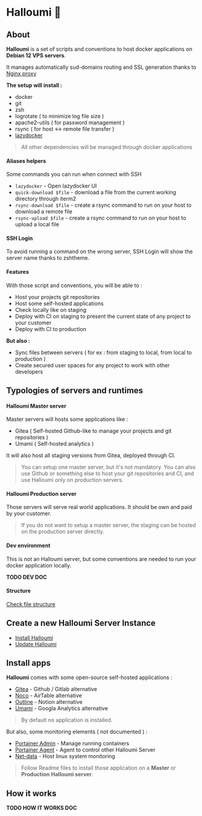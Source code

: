# Halloumi 🧀

## About

**Halloumi** is a set of scripts and conventions to host docker applications on **Debian 12 VPS servers**.

It manages automatically sud-domains routing and SSL generation thanks to [Nginx proxy](https://github.com/nginx-proxy/nginx-proxy)

**The setup will install :**
- docker
- git
- zsh
- logrotate ( to minimize log file size )
- apache2-utils ( for password management )
- rsync ( for host <-> remote file transfer )
- [lazydocker](https://github.com/jesseduffield/lazydocker)

> All other dependencies will be managed through docker applications

#### Aliases helpers

Some commands you can run when connect with SSH

- `lazydocker` - Open lazydocker UI
- `quick-download $file` - download a file from the current working directory through iterm2
- `rsync-download $file` - create a rsync command to run on your host to download a remote file
- `rsync-upload $file` - create a rsync command to run on your host to upload a local file

#### SSH Login

To avoid running a command on the wrong server, SSH Login will show the server name thanks to zshtheme.

#### Features

With those script and conventions, you will be able to :
- Host your projects git repositories
- Host some self-hosted applications
- Check locally like on staging
- Deploy with CI on staging to present the current state of any project to your customer
- Deploy with CI to production

**But also :**
- Sync files between servers ( for ex : from staging to local, from local to production )
- Create secured user spaces for any project to work with other developers


## Typologies of servers and runtimes

#### Halloumi Master server

Master servers will hosts some applications like :
- Gitea ( Self-hosted Github-like to manage your projects and git repositories )
- Umami ( Self-hosted analytics )

It will also host all staging versions from Gitea, deployed through CI.

> You can setup one master server, but it's not mandatory. You can also use Github or something else to host your git repositories and CI, and use Halloumi only on production servers.

#### Halloumi Production server

Those servers will serve real world applications.
It should be own and paid by your customer.

> If you do not want to setup a master server, the staging can be hosted on the production server directly. 

#### Dev environment

This is not an Halloumi server, but some conventions are needed to run your docker application locally.

**TODO DEV DOC**


#### Structure

[Check file structure](./doc/structure.md)

## Create a new Halloumi Server Instance

- [Install Halloumi](./doc/prepare-vps.md)
- [Update Halloumi](./doc/update.md)

## Install apps

**Halloumi** comes with some open-source self-hosted applications :
- [Gitea](./containers/apps/gitea) - Github / Gitlab alternative
- [Noco](./containers/apps/noco) - AirTable alternative
- [Outline](./containers/apps/outline) - Notion alternative
- [Umami](./containers/apps/outline) - Googla Analytics alternative

> By default no application is installed.

But also, some monitoring elements ( not documented ) :
- [Portainer Admin](./containers/apps/portainer-admin) - Manage running containers
- [Portainer Agent](./containers/apps/portainer-agent) - Agent to control other Halloumi Server
- [Net-data](./containers/apps/netdata) - Host linux system monitoring

> Follow Readme files to install those application on a **Master** or **Production** **Halloumi server**.

## How it works

**TODO HOW IT WORKS DOC**